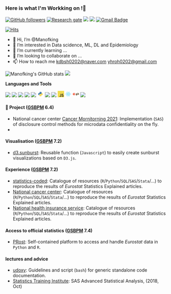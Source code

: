### Here is what I'm Workking on !👋

[![GitHub followers](https://img.shields.io/github/followers/Manofking?label=Follow%20me&style=flat-square&logo=github&logoColor=white&colorB=4CAF50)](https://github.com/login?return_to=%2FManofking)
[![Research gate](https://img.shields.io/badge/-Research%20Gate-green.svg?style=flat-square&logo=researchgate&logoColor=white&colorB=616161&labelColor=00BFA5)](https://www.researchgate.net/profile/Man-King)
[![](https://road-to-kaggle-grandmaster.vercel.app/api/simple/nolenja)](https://www.kaggle.com/nolenja)
[![](https://road-to-kaggle-grandmaster.vercel.app/api/simple/nolenja)](https://www.kaggle.com/nolenja)
[![Gmail Badge](https://img.shields.io/badge/Gmail-d14836?style=flat-square&logo=Gmail&logoColor=white&link=mailto:snugyun01@gmail.com)](mailto:yhroh0202@gmail.com)
<div align=leftr>
	
[![Hits](https://hits.seeyoufarm.com/api/count/incr/badge.svg?url=https%3A%2F%2Fgithub.com%2FManofking)](https://hits.seeyoufarm.com) 

</div>
  
- 👋 Hi, I’m @Manofking
- 👀 I’m interested in Data scidence, ML, DL and Epidemiology
- 🌱 I’m currently learning ...
- 💞️ I’m looking to collaborate on ...
- 📫 How to reach me kdbsh0202@naver.com yhroh0202@gmail.com

<!---
Manofking/Manofking is a ✨ special ✨ repository because its `README.md` (this file) appears on your GitHub profile.
You can click the Preview link to take a look at your changes.
--->

![Manofking's GitHub stats](https://github-readme-stats.vercel.app/api?username=Manofking&show_icons=true&theme=cobalt)
[![](https://road-to-kaggle-grandmaster.vercel.app/api/badges/nolenja/notebook)](https://www.kaggle.com/nolenja)

  
  
  **Languages and Tools**  
  
<code><img height="20" src="https://encrypted-tbn0.gstatic.com/images?q=tbn:ANd9GcRrliwVdedqZFMLXRLVTZmO1ifAY97kh38e2092HlQvHUduaAUhvMWQY_Twgk98LldcOA&usqp=CAU"></code>
<code><img height="20" src="https://libapps-au.s3-ap-southeast-2.amazonaws.com/accounts/204719/images/stata-logo.png"></code>
<code><img height="20" src="https://t1.daumcdn.net/cfile/tistory/9956F4335E34499F2F"></code>
<code><img height="20" src="https://img.informer.com/icons/png/128/7141/7141307.png"></code>
<code><img height="20" src="https://img.shields.io/badge/R-276DC3?style=for-the-badge&logo=r&logoColor=white" /></code>
<code><img height="20" src="https://raw.githubusercontent.com/github/explore/a5995564b5ff71c41da080abc49f1ba4132127c1/topics/python/python.png"></code>
<code><img height="20" src="https://blog.kakaocdn.net/dn/7wwUK/btqWKY6bqsK/Vzsv9RkivUyMG3Ch720mkK/img.png"></code>
<code><img height="20" src="https://heropy.blog/css/images/vendor_icons/css3.png"></code>
<code><img height="20" src="https://raw.githubusercontent.com/github/explore/a5995564b5ff71c41da080abc49f1ba4132127c1/topics/javascript/javascript.png"></code>
<code><img height="20" src="https://raw.githubusercontent.com/github/explore/a5995564b5ff71c41da080abc49f1ba4132127c1/topics/react/react.png"></code>
<code><img height="20" src="https://raw.githubusercontent.com/github/explore/80688e429a7d4ef2fca1e82350fe8e3517d3494d/topics/git/git.png"></code>
<code><img height="20" src="https://img.extrememanual.net/2019/03/Adobe_Premiere_Pro_title.jpg"></code>

#### 👋 Project ([GSBPM](https://statswiki.unece.org/display/GSBPM/Generic+Statistical+Business+Process+Model) 6.4)

* National cancer center [Cancer Mornitorning 2021](https://www.cancerdata.kr/surveillance/#!): Implementation (`SAS`) of disclosure control methods for microdata confidentiality on the fly.
* 

#### Visualisation ([GSBPM](https://statswiki.unece.org/display/GSBPM/Generic+Statistical+Business+Process+Model) 7.2)

* [d3.sunburst](https://github.com/eurostat/d3.sunburst): Reusable function (`Javascript`) to easily create sunburst visualizations based on `D3.js`.

#### Experience ([GSBPM](https://statswiki.unece.org/display/GSBPM/Generic+Statistical+Business+Process+Model) 7.2)

* [statistics-coded](https://github.com/eurostat/statistics-coded): Catalogue of resources (`R`/`Python`/`SQL`/`SAS`/`Stata`/...) to reproduce the results of _Eurostat_ Statistics Explained articles.
* [National cancer center](https://www.ncc.re.kr/indexEn.ncc): Catalogue of resources (`R`/`Python`/`SQL`/`SAS`/`Stata`/...) to reproduce the results of _Eurostat_ Statistics Explained articles. 
* [National health insurance service](https://www.nhis.or.kr/english/index.do): Catalogue of resources (`R`/`Python`/`SQL`/`SAS`/`Stata`/...) to reproduce the results of _Eurostat_ Statistics Explained articles. 

#### Access to official statistics ([GSBPM](https://statswiki.unece.org/display/GSBPM/Generic+Statistical+Business+Process+Model) 7.4)

* [PRost](https://github.com/eurostat/PRost): Self-contained platform to access and handle _Eurostat_ data in `Python` and `R`.

#### lectures and advice
* [udoxy](https://github.com/eurostat/udoxy): Guidelines and script (`bash`) for generic standalone code documentation.
* [Statistics Training Institute](https://sti.kostat.go.kr/coresti/site/main.do): SAS Advanced Statistical Analysis, (2018, Oct)


